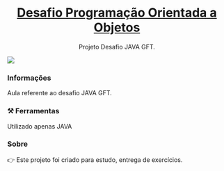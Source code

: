 <h1 align="center">
    <a href="https://www.java.com/pt-BR//"> Desafio Programação Orientada a Objetos </a>
</h1>
<p align="center">Projeto Desafio JAVA GFT.</p>

<img src="https://img.shields.io/badge/JAVA-%20Orientação a Objeto-red" />


### Informações

Aula referente ao desafio JAVA GFT.

### ⚒️ Ferramentas

Utilizado apenas JAVA

### Sobre

👉 Este projeto foi criado para estudo, entrega de exercícios. 
